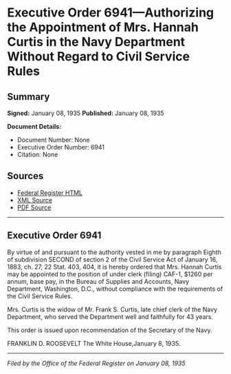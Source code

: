# Executive Order 6941—Authorizing the Appointment of Mrs. Hannah Curtis in the Navy Department Without Regard to Civil Service Rules

## Summary

**Signed:** January 08, 1935
**Published:** January 08, 1935

**Document Details:**
- Document Number: None
- Executive Order Number: 6941
- Citation: None

## Sources
- [Federal Register HTML](https://www.presidency.ucsb.edu/documents/executive-order-6941-authorizing-the-appointment-mrs-hannah-curtis-the-navy-department)
- [XML Source](None)
- [PDF Source](None)

---

## Executive Order 6941

By virtue of and pursuant to the authority vested in me by paragraph Eighth of subdivision SECOND of section 2 of the Civil Service Act of January 16, 1883, ch. 27, 22 Stat. 403, 404, it is hereby ordered that Mrs. Hannah Curtis may be appointed to the position of under clerk (filing) CAF-1, $1260 per annum, base pay, in the Bureau of Supplies and Accounts, Navy Department, Washington, D.C., without compliance with the requirements of the Civil Service Rules.

Mrs. Curtis is the widow of Mr. Frank S. Curtis, late chief clerk of the Navy Department, who served the Department well and faithfully for 43 years.

This order is issued upon recommendation of the Secretary of the Navy.

FRANKLIN D. ROOSEVELT
The White House,January 8, 1935.

---

*Filed by the Office of the Federal Register on January 08, 1935*
